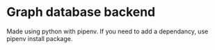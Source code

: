 # Graph database backend

Made using python with pipenv. If you need to add a dependancy, use pipenv install package.